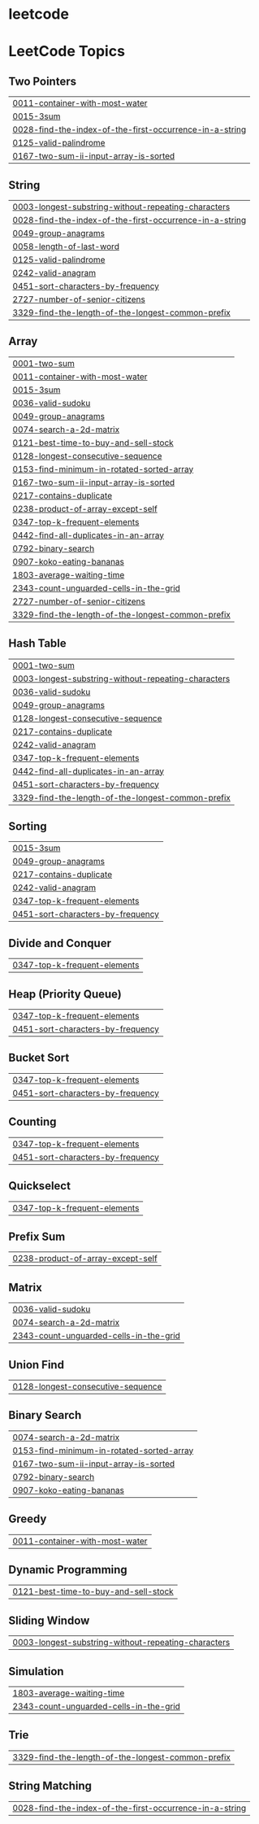 # leetcode
<!---LeetCode Topics Start-->
# LeetCode Topics
## Two Pointers
|  |
| ------- |
| [0011-container-with-most-water](https://github.com/DaZeTw/leetcode/tree/master/0011-container-with-most-water) |
| [0015-3sum](https://github.com/DaZeTw/leetcode/tree/master/0015-3sum) |
| [0028-find-the-index-of-the-first-occurrence-in-a-string](https://github.com/DaZeTw/leetcode/tree/master/0028-find-the-index-of-the-first-occurrence-in-a-string) |
| [0125-valid-palindrome](https://github.com/DaZeTw/leetcode/tree/master/0125-valid-palindrome) |
| [0167-two-sum-ii-input-array-is-sorted](https://github.com/DaZeTw/leetcode/tree/master/0167-two-sum-ii-input-array-is-sorted) |
## String
|  |
| ------- |
| [0003-longest-substring-without-repeating-characters](https://github.com/DaZeTw/leetcode/tree/master/0003-longest-substring-without-repeating-characters) |
| [0028-find-the-index-of-the-first-occurrence-in-a-string](https://github.com/DaZeTw/leetcode/tree/master/0028-find-the-index-of-the-first-occurrence-in-a-string) |
| [0049-group-anagrams](https://github.com/DaZeTw/leetcode/tree/master/0049-group-anagrams) |
| [0058-length-of-last-word](https://github.com/DaZeTw/leetcode/tree/master/0058-length-of-last-word) |
| [0125-valid-palindrome](https://github.com/DaZeTw/leetcode/tree/master/0125-valid-palindrome) |
| [0242-valid-anagram](https://github.com/DaZeTw/leetcode/tree/master/0242-valid-anagram) |
| [0451-sort-characters-by-frequency](https://github.com/DaZeTw/leetcode/tree/master/0451-sort-characters-by-frequency) |
| [2727-number-of-senior-citizens](https://github.com/DaZeTw/leetcode/tree/master/2727-number-of-senior-citizens) |
| [3329-find-the-length-of-the-longest-common-prefix](https://github.com/DaZeTw/leetcode/tree/master/3329-find-the-length-of-the-longest-common-prefix) |
## Array
|  |
| ------- |
| [0001-two-sum](https://github.com/DaZeTw/leetcode/tree/master/0001-two-sum) |
| [0011-container-with-most-water](https://github.com/DaZeTw/leetcode/tree/master/0011-container-with-most-water) |
| [0015-3sum](https://github.com/DaZeTw/leetcode/tree/master/0015-3sum) |
| [0036-valid-sudoku](https://github.com/DaZeTw/leetcode/tree/master/0036-valid-sudoku) |
| [0049-group-anagrams](https://github.com/DaZeTw/leetcode/tree/master/0049-group-anagrams) |
| [0074-search-a-2d-matrix](https://github.com/DaZeTw/leetcode/tree/master/0074-search-a-2d-matrix) |
| [0121-best-time-to-buy-and-sell-stock](https://github.com/DaZeTw/leetcode/tree/master/0121-best-time-to-buy-and-sell-stock) |
| [0128-longest-consecutive-sequence](https://github.com/DaZeTw/leetcode/tree/master/0128-longest-consecutive-sequence) |
| [0153-find-minimum-in-rotated-sorted-array](https://github.com/DaZeTw/leetcode/tree/master/0153-find-minimum-in-rotated-sorted-array) |
| [0167-two-sum-ii-input-array-is-sorted](https://github.com/DaZeTw/leetcode/tree/master/0167-two-sum-ii-input-array-is-sorted) |
| [0217-contains-duplicate](https://github.com/DaZeTw/leetcode/tree/master/0217-contains-duplicate) |
| [0238-product-of-array-except-self](https://github.com/DaZeTw/leetcode/tree/master/0238-product-of-array-except-self) |
| [0347-top-k-frequent-elements](https://github.com/DaZeTw/leetcode/tree/master/0347-top-k-frequent-elements) |
| [0442-find-all-duplicates-in-an-array](https://github.com/DaZeTw/leetcode/tree/master/0442-find-all-duplicates-in-an-array) |
| [0792-binary-search](https://github.com/DaZeTw/leetcode/tree/master/0792-binary-search) |
| [0907-koko-eating-bananas](https://github.com/DaZeTw/leetcode/tree/master/0907-koko-eating-bananas) |
| [1803-average-waiting-time](https://github.com/DaZeTw/leetcode/tree/master/1803-average-waiting-time) |
| [2343-count-unguarded-cells-in-the-grid](https://github.com/DaZeTw/leetcode/tree/master/2343-count-unguarded-cells-in-the-grid) |
| [2727-number-of-senior-citizens](https://github.com/DaZeTw/leetcode/tree/master/2727-number-of-senior-citizens) |
| [3329-find-the-length-of-the-longest-common-prefix](https://github.com/DaZeTw/leetcode/tree/master/3329-find-the-length-of-the-longest-common-prefix) |
## Hash Table
|  |
| ------- |
| [0001-two-sum](https://github.com/DaZeTw/leetcode/tree/master/0001-two-sum) |
| [0003-longest-substring-without-repeating-characters](https://github.com/DaZeTw/leetcode/tree/master/0003-longest-substring-without-repeating-characters) |
| [0036-valid-sudoku](https://github.com/DaZeTw/leetcode/tree/master/0036-valid-sudoku) |
| [0049-group-anagrams](https://github.com/DaZeTw/leetcode/tree/master/0049-group-anagrams) |
| [0128-longest-consecutive-sequence](https://github.com/DaZeTw/leetcode/tree/master/0128-longest-consecutive-sequence) |
| [0217-contains-duplicate](https://github.com/DaZeTw/leetcode/tree/master/0217-contains-duplicate) |
| [0242-valid-anagram](https://github.com/DaZeTw/leetcode/tree/master/0242-valid-anagram) |
| [0347-top-k-frequent-elements](https://github.com/DaZeTw/leetcode/tree/master/0347-top-k-frequent-elements) |
| [0442-find-all-duplicates-in-an-array](https://github.com/DaZeTw/leetcode/tree/master/0442-find-all-duplicates-in-an-array) |
| [0451-sort-characters-by-frequency](https://github.com/DaZeTw/leetcode/tree/master/0451-sort-characters-by-frequency) |
| [3329-find-the-length-of-the-longest-common-prefix](https://github.com/DaZeTw/leetcode/tree/master/3329-find-the-length-of-the-longest-common-prefix) |
## Sorting
|  |
| ------- |
| [0015-3sum](https://github.com/DaZeTw/leetcode/tree/master/0015-3sum) |
| [0049-group-anagrams](https://github.com/DaZeTw/leetcode/tree/master/0049-group-anagrams) |
| [0217-contains-duplicate](https://github.com/DaZeTw/leetcode/tree/master/0217-contains-duplicate) |
| [0242-valid-anagram](https://github.com/DaZeTw/leetcode/tree/master/0242-valid-anagram) |
| [0347-top-k-frequent-elements](https://github.com/DaZeTw/leetcode/tree/master/0347-top-k-frequent-elements) |
| [0451-sort-characters-by-frequency](https://github.com/DaZeTw/leetcode/tree/master/0451-sort-characters-by-frequency) |
## Divide and Conquer
|  |
| ------- |
| [0347-top-k-frequent-elements](https://github.com/DaZeTw/leetcode/tree/master/0347-top-k-frequent-elements) |
## Heap (Priority Queue)
|  |
| ------- |
| [0347-top-k-frequent-elements](https://github.com/DaZeTw/leetcode/tree/master/0347-top-k-frequent-elements) |
| [0451-sort-characters-by-frequency](https://github.com/DaZeTw/leetcode/tree/master/0451-sort-characters-by-frequency) |
## Bucket Sort
|  |
| ------- |
| [0347-top-k-frequent-elements](https://github.com/DaZeTw/leetcode/tree/master/0347-top-k-frequent-elements) |
| [0451-sort-characters-by-frequency](https://github.com/DaZeTw/leetcode/tree/master/0451-sort-characters-by-frequency) |
## Counting
|  |
| ------- |
| [0347-top-k-frequent-elements](https://github.com/DaZeTw/leetcode/tree/master/0347-top-k-frequent-elements) |
| [0451-sort-characters-by-frequency](https://github.com/DaZeTw/leetcode/tree/master/0451-sort-characters-by-frequency) |
## Quickselect
|  |
| ------- |
| [0347-top-k-frequent-elements](https://github.com/DaZeTw/leetcode/tree/master/0347-top-k-frequent-elements) |
## Prefix Sum
|  |
| ------- |
| [0238-product-of-array-except-self](https://github.com/DaZeTw/leetcode/tree/master/0238-product-of-array-except-self) |
## Matrix
|  |
| ------- |
| [0036-valid-sudoku](https://github.com/DaZeTw/leetcode/tree/master/0036-valid-sudoku) |
| [0074-search-a-2d-matrix](https://github.com/DaZeTw/leetcode/tree/master/0074-search-a-2d-matrix) |
| [2343-count-unguarded-cells-in-the-grid](https://github.com/DaZeTw/leetcode/tree/master/2343-count-unguarded-cells-in-the-grid) |
## Union Find
|  |
| ------- |
| [0128-longest-consecutive-sequence](https://github.com/DaZeTw/leetcode/tree/master/0128-longest-consecutive-sequence) |
## Binary Search
|  |
| ------- |
| [0074-search-a-2d-matrix](https://github.com/DaZeTw/leetcode/tree/master/0074-search-a-2d-matrix) |
| [0153-find-minimum-in-rotated-sorted-array](https://github.com/DaZeTw/leetcode/tree/master/0153-find-minimum-in-rotated-sorted-array) |
| [0167-two-sum-ii-input-array-is-sorted](https://github.com/DaZeTw/leetcode/tree/master/0167-two-sum-ii-input-array-is-sorted) |
| [0792-binary-search](https://github.com/DaZeTw/leetcode/tree/master/0792-binary-search) |
| [0907-koko-eating-bananas](https://github.com/DaZeTw/leetcode/tree/master/0907-koko-eating-bananas) |
## Greedy
|  |
| ------- |
| [0011-container-with-most-water](https://github.com/DaZeTw/leetcode/tree/master/0011-container-with-most-water) |
## Dynamic Programming
|  |
| ------- |
| [0121-best-time-to-buy-and-sell-stock](https://github.com/DaZeTw/leetcode/tree/master/0121-best-time-to-buy-and-sell-stock) |
## Sliding Window
|  |
| ------- |
| [0003-longest-substring-without-repeating-characters](https://github.com/DaZeTw/leetcode/tree/master/0003-longest-substring-without-repeating-characters) |
## Simulation
|  |
| ------- |
| [1803-average-waiting-time](https://github.com/DaZeTw/leetcode/tree/master/1803-average-waiting-time) |
| [2343-count-unguarded-cells-in-the-grid](https://github.com/DaZeTw/leetcode/tree/master/2343-count-unguarded-cells-in-the-grid) |
## Trie
|  |
| ------- |
| [3329-find-the-length-of-the-longest-common-prefix](https://github.com/DaZeTw/leetcode/tree/master/3329-find-the-length-of-the-longest-common-prefix) |
## String Matching
|  |
| ------- |
| [0028-find-the-index-of-the-first-occurrence-in-a-string](https://github.com/DaZeTw/leetcode/tree/master/0028-find-the-index-of-the-first-occurrence-in-a-string) |
<!---LeetCode Topics End-->
